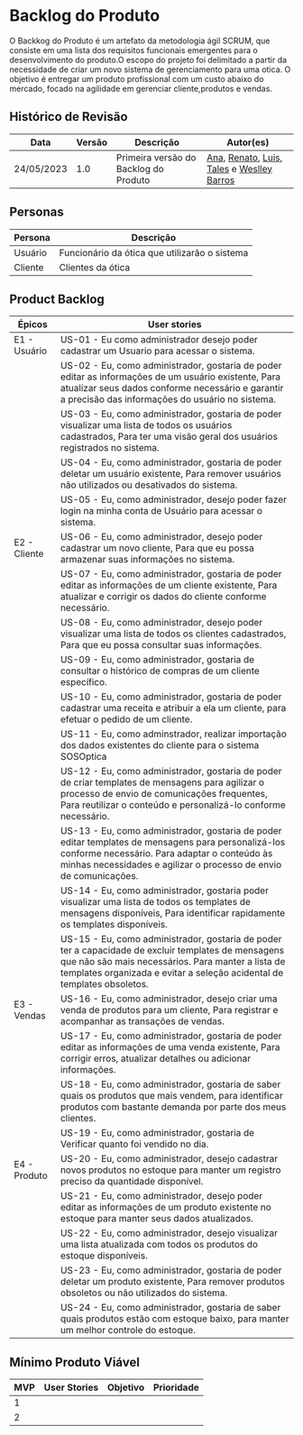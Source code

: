 # Backlog do Produto
O Backkog do Produto é um artefato da metodologia ágil SCRUM, que consiste em uma lista dos requisitos funcionais emergentes para o desenvolvimento do produto.O escopo do projeto foi delimitado a partir da necessidade de criar um novo sistema de gerenciamento para uma otica. O objetivo é entregar um produto profissional com um custo abaixo do mercado, focado na agilidade em gerenciar cliente,produtos e vendas.

## Histórico de Revisão

| Data       | Versão | Descrição                             | Autor(es)                                                                                                                                                                                                                                                  |
| ---------- | ------ | ------------------------------------- | ---------------------------------------------------------------------------------------------------------------------------------------------------------------------------------------------------------------------------------------------------------- |
| 24/05/2023 | 1.0    | Primeira versão do Backlog do Produto | [Ana](https://github.com/anafernanndess), [Renato](https://github.com/Osidious), [Luis](https://github.com/luishenrrique), [Tales](https://github.com/TalesRG) e [Weslley Barros](https://github.com/weslley17w) |

## Personas

| Persona       | Descrição                                                                       |
| ------------- | ------------------------------------------------------------------------------- |
| Usuário       | Funcionário da ótica que utilizarão o sistema                                   |
| Cliente       | Clientes da ótica                                                               | 

## Product Backlog

| Épicos| User stories|  
|---|---|
| E1 - Usuário | US-01 - Eu como administrador desejo poder cadastrar um Usuario para acessar o sistema.|
| | US-02 - Eu, como administrador, gostaria de poder editar as informações de um usuário existente, Para atualizar seus dados conforme necessário e garantir a precisão das informações do usuário no sistema. |                 
| | US-03 - Eu, como administrador, gostaria de poder visualizar uma lista de todos os usuários cadastrados, Para ter uma visão geral dos usuários registrados no sistema. |                                                                                  
| | US-04 - Eu, como administrador, gostaria de poder deletar um usuário existente, Para remover usuários não utilizados ou desativados do sistema. |
| | US-05 - Eu, como administrador, desejo poder fazer login na minha conta de Usuário para acessar o sistema. |
| E2 - Cliente | US-06 - Eu, como administrador, desejo poder cadastrar um novo cliente, Para que eu possa armazenar suas informações no sistema. |
| | US-07 - Eu, como administrador, gostaria de poder editar as informações de um cliente existente, Para atualizar e corrigir os dados do cliente conforme necessário.  |
| | US-08 - Eu, como administrador, desejo poder visualizar uma lista de todos os clientes cadastrados, Para que eu possa consultar suas informações.  |
| | US-09 - Eu, como administrador, gostaria de consultar o histórico de compras de um cliente específico.  |
| | US-10 - Eu, como administrador, gostaria de poder cadastrar uma receita e atribuir a ela um cliente, para efetuar o pedido de um cliente. |
| | US-11 - Eu, como adminstrador, realizar importação dos dados existentes do cliente para o sistema SOSOptica |
| | US-12 - Eu, como administrador, gostaria de poder de criar templates de mensagens para agilizar o processo de envio de comunicações frequentes, Para reutilizar o conteúdo e personalizá-lo conforme necessário.  |
| | US-13 - Eu, como administrador, gostaria de poder editar templates de mensagens para personalizá-los conforme necessário. Para adaptar o conteúdo às minhas necessidades e agilizar o processo de envio de comunicações.  |
| | US-14 - Eu, como administrador, gostaria poder visualizar uma lista de todos os templates de mensagens disponíveis, Para identificar rapidamente os templates disponíveis.  |
| | US-15 - Eu, como administrador, gostaria de poder ter a capacidade de excluir templates de mensagens que não são mais necessários. Para manter a lista de templates organizada e evitar a seleção acidental de templates obsoletos. |
| E3 - Vendas | US-16 - Eu, como administrador, desejo criar uma venda de produtos para um cliente, Para registrar e acompanhar as transações de vendas.  |
| | US-17 - Eu, como administrador, gostaria de poder editar as informações de uma venda existente, Para corrigir erros, atualizar detalhes ou adicionar informações. |
| | US-18 - Eu, como administrador, gostaria de saber quais os produtos que mais vendem, para identificar produtos com bastante demanda por parte dos meus clientes.  |
| | US-19 - Eu, como administrador, gostaria de Verificar quanto foi vendido no dia. |
| E4 - Produto | US-20 - Eu, como administrador, desejo cadastrar novos produtos no estoque para manter um registro preciso da quantidade disponível.  |
| | US-21 - Eu, como administrador, desejo poder editar as informações de um produto existente no estoque para manter seus dados atualizados.  |
| | US-22 - Eu, como administrador, desejo visualizar uma lista atualizada com todos os produtos do estoque disponíveis.  |
| | US-23 - Eu, como administrador, gostaria de poder deletar um produto existente, Para remover produtos obsoletos ou não utilizados do sistema.  |
| | US-24 - Eu, como administrador, gostaria de saber quais produtos estão com estoque baixo, para manter um melhor controle do estoque.  |


## Mínimo Produto Viável

| MVP | User Stories                                                     | Objetivo                              | Prioridade                     |
| --- | ---------------------------------------------------------------- | ------------------------------------- |--------------------------------|
| 1   |  |  |
| 2   |  |  |
